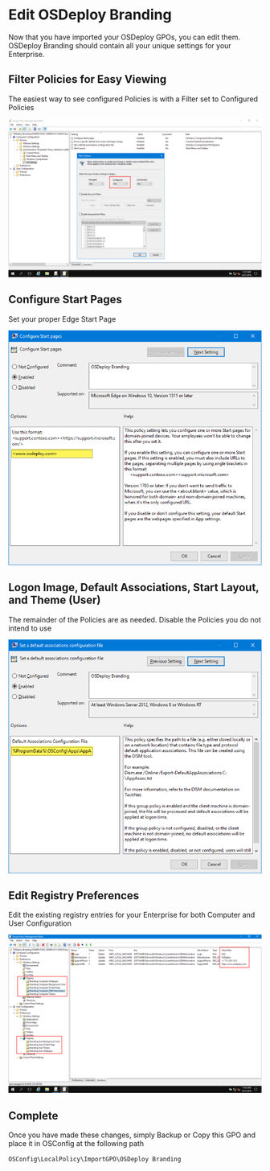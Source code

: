 # Edit OSDeploy Branding

Now that you have imported your OSDeploy GPOs, you can edit them.  OSDeploy Branding should contain all your unique settings for your Enterprise.

## Filter Policies for Easy Viewing

The easiest way to see configured Policies is with a Filter set to Configured Policies

![](../../.gitbook/assets/2018-08-31_13-37-06.png)

## Configure Start Pages

Set your proper Edge Start Page

![](../../.gitbook/assets/2018-08-31_13-38-16.png)

## Logon Image, Default Associations, Start Layout, and Theme \(User\)

The remainder of the Policies are as needed.  Disable the Policies you do not intend to use

![](../../.gitbook/assets/2018-08-31_13-39-26.png)

## Edit Registry Preferences

Edit the existing registry entries for your Enterprise for both Computer and User Configuration

![](../../.gitbook/assets/2018-08-31_13-42-11.png)

## Complete

Once you have made these changes, simply Backup or Copy this GPO and place it in OSConfig at the following path

```text
OSConfig\LocalPolicy\ImportGPO\OSDeploy Branding
```



